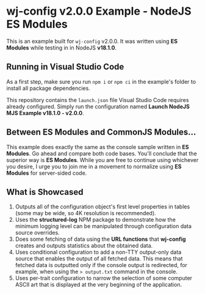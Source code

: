 # wj-config v2.0.0 Example - NodeJS ES Modules

This is an example built for `wj-config` v2.0.0.  It was written using **ES Modules** while testing in in NodeJS 
**v18.1.0**.

## Running in Visual Studio Code

As a first step, make sure you run `npm i` or `npm ci` in the example's folder to install all package dependencies.

This repository contains the `launch.json` file Visual Studio Code requires already configured.  Simply run the 
configuration named **Launch NodeJS MJS Example v18.1.0 - v2.0.0**.

## Between ES Modules and CommonJS Modules...

This example does exactly the same as the console sample written in **ES Modules**.  Go ahead and compare both code 
bases.  You'll conclude that the superior way is **ES Modules**.  While you are free to continue using whichever you 
desire, I urge you to join me in a movement to normalize using **ES Modules** for server-sided code.

## What is Showcased

1. Outputs all of the configuration object's first level properties in tables (some may be wide, so 4K resolution is 
recommended).
2. Uses the **structured-log** NPM package to demonstrate how the minimum logging level can be manipulated through 
configuration data source overrides.
3. Does some fetching of data using the **URL functions** that **wj-config** creates and outputs statistics about the 
obtained data.
4. Uses conditional configuration to add a non-TTY output-only data source that enables the output of all fetched 
data.  This means that fetched data is outputted only if the console output is redirected, for example, when using the 
`> output.txt` command in the console.
5. Uses per-trait configuration to narrow the selection of some computer ASCII art that is displayed at the very 
beginning of the application.
